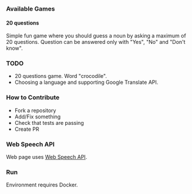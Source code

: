 ### Available Games

#### 20 questions

Simple fun game where you should guess a noun by asking a maximum of 20 questions. Question can be answered only with "Yes", "No" and "Don't know".

### TODO

- 20 questions game. Word "crocodile".
- Choosing a language and supporting Google Translate API.

### How to Contribute

* Fork a repository
* Add/Fix something
* Check that tests are passing
* Create PR

### Web Speech API

Web page uses [Web Speech API](https://dvcs.w3.org/hg/speech-api/raw-file/tip/speechapi.html).

### Run

Environment requires Docker.

